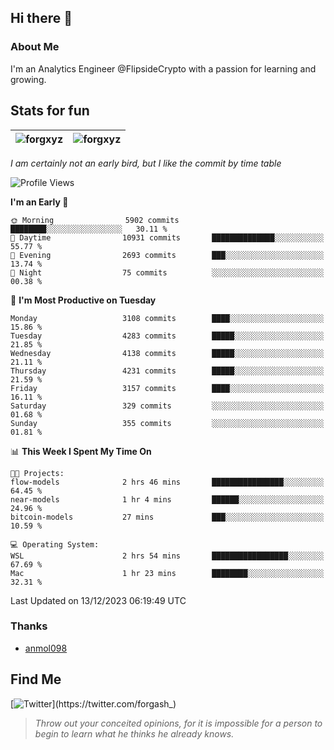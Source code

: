 ## Hi there 👋

### About Me

I'm an Analytics Engineer @FlipsideCrypto with a passion for learning and growing.
  
## Stats for fun

| <img align="center" src="https://github-readme-streak-stats.herokuapp.com/?user=forgxyz&theme=tokyonight" alt="forgxyz" /> | <img align="center" src="https://github-readme-stats.vercel.app/api?username=forgxyz&theme=tokyonight&show_icons=true" alt="forgxyz" /> |
| ------------- |------------- |

*I am certainly not an early bird, but I like the commit by time table*  

<!--START_SECTION:waka-->
![Profile Views](http://img.shields.io/badge/Profile%20Views-0-blue)

**I'm an Early 🐤** 

```text
🌞 Morning                5902 commits        ████████░░░░░░░░░░░░░░░░░   30.11 % 
🌆 Daytime                10931 commits       ██████████████░░░░░░░░░░░   55.77 % 
🌃 Evening                2693 commits        ███░░░░░░░░░░░░░░░░░░░░░░   13.74 % 
🌙 Night                  75 commits          ░░░░░░░░░░░░░░░░░░░░░░░░░   00.38 % 
```
📅 **I'm Most Productive on Tuesday** 

```text
Monday                   3108 commits        ████░░░░░░░░░░░░░░░░░░░░░   15.86 % 
Tuesday                  4283 commits        █████░░░░░░░░░░░░░░░░░░░░   21.85 % 
Wednesday                4138 commits        █████░░░░░░░░░░░░░░░░░░░░   21.11 % 
Thursday                 4231 commits        █████░░░░░░░░░░░░░░░░░░░░   21.59 % 
Friday                   3157 commits        ████░░░░░░░░░░░░░░░░░░░░░   16.11 % 
Saturday                 329 commits         ░░░░░░░░░░░░░░░░░░░░░░░░░   01.68 % 
Sunday                   355 commits         ░░░░░░░░░░░░░░░░░░░░░░░░░   01.81 % 
```


📊 **This Week I Spent My Time On** 

```text
🐱‍💻 Projects: 
flow-models              2 hrs 46 mins       ████████████████░░░░░░░░░   64.45 % 
near-models              1 hr 4 mins         ██████░░░░░░░░░░░░░░░░░░░   24.96 % 
bitcoin-models           27 mins             ███░░░░░░░░░░░░░░░░░░░░░░   10.59 % 

💻 Operating System: 
WSL                      2 hrs 54 mins       █████████████████░░░░░░░░   67.69 % 
Mac                      1 hr 23 mins        ████████░░░░░░░░░░░░░░░░░   32.31 % 
```


 Last Updated on 13/12/2023 06:19:49 UTC
<!--END_SECTION:waka-->

### Thanks
 - [anmol098](https://github.com/anmol098/waka-readme-stats/)
  
## Find Me
[![Twitter](https://img.shields.io/twitter/url/https/twitter.com/forgash_.svg?style=social&label=Follow%20%40forgash_)](https://twitter.com/forgash_)


> *Throw out your conceited opinions, for it is impossible for a person to begin to learn what he thinks he already knows.* 
